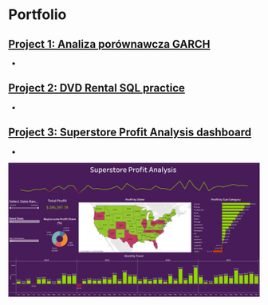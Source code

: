 # Portfolio

## [Project 1: Analiza porównawcza GARCH](https://github.com/p1olem/sql-projects/blob/main/dvd-rental-practice.sql) 
- 


## [Project 2: DVD Rental SQL practice](https://github.com/p1olem/r-projects/tree/main/GARCH%20practice) 
- 


## [Project 3: Superstore Profit Analysis dashboard](https://public.tableau.com/app/profile/piotr.l/viz/SuperstoreProfitAnalysis_17009516963900/Dashboard)
- 

![Superstore dashboard](/images/Superstore%20dashboard.png)
